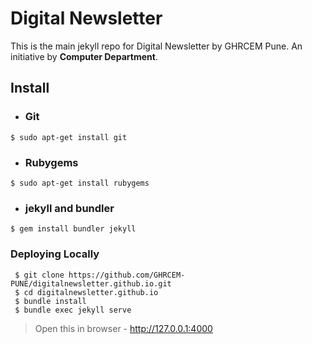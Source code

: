 # Digital Newsletter
This is the main jekyll repo for Digital Newsletter by GHRCEM Pune. An initiative by **Computer Department**. 


## Install 

- ### Git
```
$ sudo apt-get install git
```

- ### Rubygems
```
$ sudo apt-get install rubygems
```

- ### jekyll and bundler
```
$ gem install bundler jekyll
```

### Deploying Locally
```
 $ git clone https://github.com/GHRCEM-PUNE/digitalnewsletter.github.io.git
 $ cd digitalnewsletter.github.io
 $ bundle install
 $ bundle exec jekyll serve
```

> Open this in browser -  http://127.0.0.1:4000 